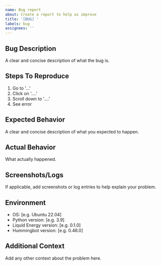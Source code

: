 ```yaml
---
name: Bug report
about: Create a report to help us improve
title: '[BUG] '
labels: bug
assignees: ''
---
```


## Bug Description
A clear and concise description of what the bug is.

## Steps To Reproduce
1. Go to '...'
2. Click on '....'
3. Scroll down to '....'
4. See error

## Expected Behavior
A clear and concise description of what you expected to happen.

## Actual Behavior
What actually happened.

## Screenshots/Logs
If applicable, add screenshots or log entries to help explain your problem.

## Environment
 - OS: [e.g. Ubuntu 22.04]
 - Python version: [e.g. 3.9]
 - Liquid Energy version: [e.g. 0.1.0]
 - Hummingbot version: [e.g. 0.46.0]

## Additional Context
Add any other context about the problem here.

